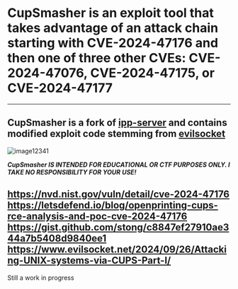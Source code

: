 # CupSmasher is an exploit tool that takes advantage of an attack chain starting with CVE-2024-47176 and then one of three other CVEs: CVE-2024-47076, CVE-2024-47175, or CVE-2024-47177
---
CupSmasher is a fork of [ipp-server](https://github.com/h2g2bob/ipp-server) and contains modified exploit code stemming from [evilsocket](https://github.com/evilsocket)
---
![image12341](https://github.com/user-attachments/assets/fe196014-510c-41a5-8ab8-29462111ecee)

<b><i>CupSmasher IS INTENDED FOR EDUCATIONAL OR CTF PURPOSES ONLY. I TAKE NO RESPONSIBILITY FOR YOUR USE!</i></b>

https://nvd.nist.gov/vuln/detail/cve-2024-47176<br />
https://letsdefend.io/blog/openprinting-cups-rce-analysis-and-poc-cve-2024-47176<br />
https://gist.github.com/stong/c8847ef27910ae344a7b5408d9840ee1<br />
https://www.evilsocket.net/2024/09/26/Attacking-UNIX-systems-via-CUPS-Part-I/<br />
---

Still a work in progress

